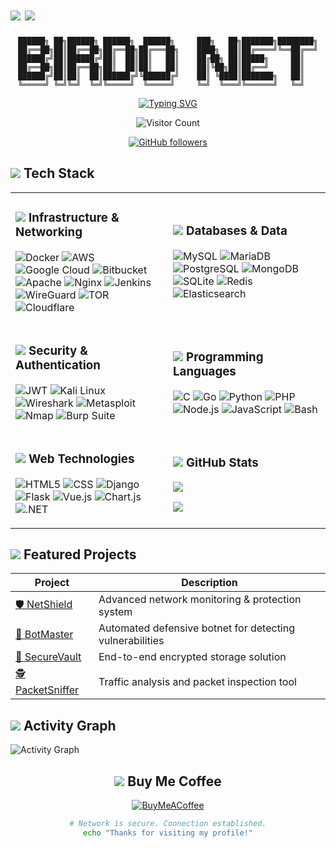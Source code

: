 # <img src="https://img.shields.io/badge/Security-Specialist-darkred?style=flat-square&logo=shield&logoColor=white"/> <img src="https://img.shields.io/badge/Network-Engineer-black?style=flat-square&logo=wire&logoColor=green"/>

<div align="center">
  
  ```
  ██████╗ ██╗██████╗ ██████╗  ██████╗     ███╗   ██╗███████╗████████╗
  ██╔══██╗██║██╔══██╗██╔══██╗██╔═══██╗    ████╗  ██║██╔════╝╚══██╔══╝
  ██████╔╝██║██████╔╝██║  ██║██║   ██║    ██╔██╗ ██║█████╗     ██║   
  ██╔══██╗██║██╔══██╗██║  ██║██║   ██║    ██║╚██╗██║██╔══╝     ██║   
  ██████╔╝██║██║  ██║██████╔╝╚██████╔╝    ██║ ╚████║███████╗   ██║   
  ╚═════╝ ╚═╝╚═╝  ╚═╝╚═════╝  ╚═════╝     ╚═╝  ╚═══╝╚══════╝   ╚═╝   
  ```

  <p id="typewriter" align="center">
    <a href="https://git.io/typing-svg"><img src="https://readme-typing-svg.demolab.com?font=Fira+Code&duration=3000&pause=1000&color=00FF00&center=true&vCenter=true&width=435&lines=Securing+Networks;Building+Systems;Deploying+Solutions;Analyzing+Traffic;Hunting+Threats" alt="Typing SVG" /></a>
  </p>

</div>

<div align="center">
  
  ![Visitor Count](https://profile-counter.glitch.me/Birdo1221/count.svg)
  
  [![GitHub followers](https://img.shields.io/github/followers/Birdo1221?style=social)](https://github.com/Birdo1221)
  
</div>

## <img src="https://img.shields.io/badge/%F0%9F%94%91-Security%20Arsenal-darkred"/> Tech Stack

<table>
<tr>
<td width="50%">

### <img src="https://img.shields.io/badge/%F0%9F%9B%A1%EF%B8%8F-Infrastructure-blue"/> Infrastructure & Networking
  
![Docker](https://img.shields.io/badge/Docker-%230db7ed.svg?style=for-the-badge&logo=docker&logoColor=white) 
![AWS](https://img.shields.io/badge/AWS-%23FF9900.svg?style=for-the-badge&logo=amazonaws&logoColor=white) 
![Google Cloud](https://img.shields.io/badge/Google%20Cloud-%234285F4.svg?style=for-the-badge&logo=googlecloud&logoColor=white) 
![Bitbucket](https://img.shields.io/badge/Bitbucket-%230047B3.svg?style=for-the-badge&logo=bitbucket&logoColor=white)
![Apache](https://img.shields.io/badge/Apache-%23D42029.svg?style=for-the-badge&logo=apache&logoColor=white) 
![Nginx](https://img.shields.io/badge/Nginx-%23009639.svg?style=for-the-badge&logo=nginx&logoColor=white) 
![Jenkins](https://img.shields.io/badge/Jenkins-%232C5263.svg?style=for-the-badge&logo=jenkins&logoColor=white)
![WireGuard](https://img.shields.io/badge/WireGuard-%2388171A.svg?style=for-the-badge&logo=wireguard&logoColor=white) 
![TOR](https://img.shields.io/badge/TOR-%237E4798.svg?style=for-the-badge&logo=torproject&logoColor=white)
![Cloudflare](https://img.shields.io/badge/Cloudflare-%230E78D7.svg?style=for-the-badge&logo=cloudflare&logoColor=white)

</td>
<td width="50%">

### <img src="https://img.shields.io/badge/%F0%9F%93%82-Databases-green"/> Databases & Data
  
![MySQL](https://img.shields.io/badge/MySQL-%234479A1.svg?style=for-the-badge&logo=mysql&logoColor=white) 
![MariaDB](https://img.shields.io/badge/MariaDB-%23003545.svg?style=for-the-badge&logo=mariadb&logoColor=white) 
![PostgreSQL](https://img.shields.io/badge/PostgreSQL-%23316192.svg?style=for-the-badge&logo=postgresql&logoColor=white) 
![MongoDB](https://img.shields.io/badge/MongoDB-%234EA94B.svg?style=for-the-badge&logo=mongodb&logoColor=white) 
![SQLite](https://img.shields.io/badge/SQLite-%2307405E.svg?style=for-the-badge&logo=sqlite&logoColor=white)
![Redis](https://img.shields.io/badge/Redis-%23DC382D.svg?style=for-the-badge&logo=redis&logoColor=white)
![Elasticsearch](https://img.shields.io/badge/Elasticsearch-%23005571.svg?style=for-the-badge&logo=elasticsearch&logoColor=white)

</td>
</tr>
<tr>
<td>

### <img src="https://img.shields.io/badge/%F0%9F%9B%A1%EF%B8%8F-Security%20Tools-red"/> Security & Authentication
  
![JWT](https://img.shields.io/badge/JWT-%23000000.svg?style=for-the-badge&logo=jsonwebtokens&logoColor=white)
![Kali Linux](https://img.shields.io/badge/Kali%20Linux-%23557C94.svg?style=for-the-badge&logo=kalilinux&logoColor=white)
![Wireshark](https://img.shields.io/badge/Wireshark-%231679A7.svg?style=for-the-badge&logo=wireshark&logoColor=white)
![Metasploit](https://img.shields.io/badge/Metasploit-%23E34F26.svg?style=for-the-badge&logo=metasploit&logoColor=white)
![Nmap](https://img.shields.io/badge/Nmap-%2343853D.svg?style=for-the-badge&logo=nmap&logoColor=white)
![Burp Suite](https://img.shields.io/badge/Burp%20Suite-%23FF6C37.svg?style=for-the-badge&logo=burpsuite&logoColor=white)

</td>
<td>

### <img src="https://img.shields.io/badge/%F0%9F%96%A5%EF%B8%8F-Languages-yellow"/> Programming Languages
  
![C](https://img.shields.io/badge/C-%2300599C.svg?style=for-the-badge&logo=c&logoColor=white) 
![Go](https://img.shields.io/badge/Go-%2300ADD8.svg?style=for-the-badge&logo=go&logoColor=white) 
![Python](https://img.shields.io/badge/Python-%233670A0.svg?style=for-the-badge&logo=python&logoColor=ffdd54) 
![PHP](https://img.shields.io/badge/PHP-%23777BB4.svg?style=for-the-badge&logo=php&logoColor=white) 
![Node.js](https://img.shields.io/badge/Node.js-%236DA55F.svg?style=for-the-badge&logo=node.js&logoColor=white) 
![JavaScript](https://img.shields.io/badge/JavaScript-%23F7DF1E.svg?style=for-the-badge&logo=javascript&logoColor=black)
![Bash](https://img.shields.io/badge/Bash-%234EAA25.svg?style=for-the-badge&logo=gnubash&logoColor=white)

</td>
</tr>
<tr>
<td>

### <img src="https://img.shields.io/badge/%F0%9F%8C%90-Web-purple"/> Web Technologies
  
![HTML5](https://img.shields.io/badge/HTML5-%23E34F26.svg?style=for-the-badge&logo=html5&logoColor=white)
![CSS](https://img.shields.io/badge/CSS-%231572B6.svg?style=for-the-badge&logo=css3&logoColor=white)
![Django](https://img.shields.io/badge/Django-%23092E20.svg?style=for-the-badge&logo=django&logoColor=white) 
![Flask](https://img.shields.io/badge/Flask-%23000000.svg?style=for-the-badge&logo=flask&logoColor=white) 
![Vue.js](https://img.shields.io/badge/Vue.js-%2335495E.svg?style=for-the-badge&logo=vuedotjs&logoColor=%234FC08D) 
![Chart.js](https://img.shields.io/badge/Chart.js-F5788D.svg?style=for-the-badge&logo=chartdotjs&logoColor=white) 
![.NET](https://img.shields.io/badge/.NET-%235C2D91.svg?style=for-the-badge&logo=.net&logoColor=white)

</td>
<td>

### <img src="https://img.shields.io/badge/%F0%9F%93%8A-Stats-brightgreen"/> GitHub Stats
  
![](https://github-readme-stats.vercel.app/api/top-langs/?username=Birdo1221&theme=radical&hide_border=false&include_all_commits=true&count_private=false&layout=compact)

![](https://github-readme-streak-stats.herokuapp.com/?user=Birdo1221&theme=radical&hide_border=false)

</td>
</tr>
</table>

## <img src="https://img.shields.io/badge/%F0%9F%96%A7%EF%B8%8F-Projects-darkblue"/> Featured Projects

<div align="center">
  
| Project | Description |
|---------|-------------|
| [🛡️ NetShield](https://github.com/Birdo1221/NetShield) | Advanced network monitoring & protection system |
| [🤖 BotMaster](https://github.com/Birdo1221/BotMaster) | Automated defensive botnet for detecting vulnerabilities |
| [🔐 SecureVault](https://github.com/Birdo1221/SecureVault) | End-to-end encrypted storage solution |
| [🕵️ PacketSniffer](https://github.com/Birdo1221/PacketSniffer) | Traffic analysis and packet inspection tool |

</div>

## <img src="https://img.shields.io/badge/%F0%9F%92%BB-Terminal-black"/> Activity Graph

![Activity Graph](https://github-readme-activity-graph.vercel.app/graph?username=Birdo1221&theme=react-dark&hide_border=true)

<div align="center">

## <img src="https://img.shields.io/badge/%E2%98%95-Support-brown"/> Buy Me Coffee
  
[![BuyMeACoffee](https://img.shields.io/badge/Buy%20Me%20a%20Coffee-ffdd00?style=for-the-badge&logo=buy-me-a-coffee&logoColor=black)](https://buymeacoffee.com/birdo)

</div>

<div align="center">
  
```bash
# Network is secure. Connection established.
echo "Thanks for visiting my profile!"
```

</div>
